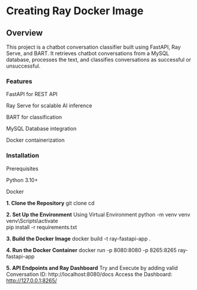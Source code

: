 # Creating Ray Docker Image

## Overview
This project is a chatbot conversation classifier built using FastAPI, Ray Serve, and BART. It retrieves chatbot conversations from a MySQL database, processes the text, and classifies conversations as successful or unsuccessful.

### Features
FastAPI for REST API

Ray Serve for scalable AI inference

BART for classification

MySQL Database integration

Docker containerization

### Installation
Prerequisites

Python 3.10+

Docker


**1. Clone the Repository**
git clone <your-repo-url>
cd <your-project-folder>

**2. Set Up the Environment**
Using Virtual Environment
python -m venv venv
venv\Scripts\activate  
pip install -r requirements.txt

**3. Build the Docker Image**
docker build -t ray-fastapi-app .

**4. Run the Docker Container**
docker run -p 8080:8080 -p 8265:8265 ray-fastapi-app

**5. API Endpoints and Ray Dashboard**
Try and Execute by adding valid Conversation ID:
http://localhost:8080/docs
Access the Dashboard:
http://127.0.0.1:8265/
